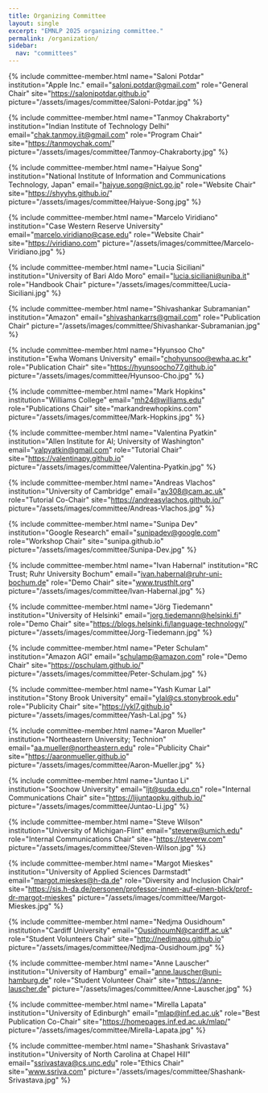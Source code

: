 ```yaml
---
title: Organizing Committee
layout: single
excerpt: "EMNLP 2025 organizing committee."
permalink: /organization/
sidebar:
  nav: "committees"
---
```


{% include committee-member.html
   name="Saloni Potdar"
   institution="Apple Inc."
   email="saloni.potdar@gmail.com"
   role="General Chair"
   site="https://salonipotdar.github.io"
   picture="/assets/images/committee/Saloni-Potdar.jpg"
%}

{% include committee-member.html
   name="Tanmoy Chakraborty"
   institution="Indian Institute of Technology Delhi"
   email="chak.tanmoy.iit@gmail.com"
   role="Program Chair"
   site="https://tanmoychak.com/"
   picture="/assets/images/committee/Tanmoy-Chakraborty.jpg"
%}

{% include committee-member.html
   name="Haiyue Song"
   institution="National Institute of Information and Communications Technology, Japan"
   email="haiyue.song@nict.go.jp"
   role="Website Chair"
   site="https://shyyhs.github.io/"
   picture="/assets/images/committee/Haiyue-Song.jpg"
%}

{% include committee-member.html
   name="Marcelo Viridiano"
   institution="Case Western Reserve University"
   email="marcelo.viridiano@case.edu"
   role="Website Chair"
   site="https://viridiano.com"
   picture="/assets/images/committee/Marcelo-Viridiano.jpg"
%}

{% include committee-member.html
   name="Lucia Siciliani"
   institution="University of Bari Aldo Moro"
   email="lucia.siciliani@uniba.it"
   role="Handbook Chair"
   picture="/assets/images/committee/Lucia-Siciliani.jpg"
%}

{% include committee-member.html
   name="Shivashankar Subramanian"
   institution="Amazon"
   email="shivashankarrs@gmail.com"
   role="Publication Chair"
   picture="/assets/images/committee/Shivashankar-Subramanian.jpg"
%}

{% include committee-member.html
   name="Hyunsoo Cho"
   institution="Ewha Womans University"
   email="chohyunsoo@ewha.ac.kr"
   role="Publication Chair"
   site="https://hyunsoocho77.github.io"
   picture="/assets/images/committee/Hyunsoo-Cho.jpg"
%}

{% include committee-member.html
   name="Mark Hopkins"
   institution="Williams College"
   email="mh24@williams.edu"
   role="Publications Chair"
   site="markandrewhopkins.com"
   picture="/assets/images/committee/Mark-Hopkins.jpg"
%}

{% include committee-member.html
   name="Valentina Pyatkin"
   institution="Allen Institute for AI; University of Washington"
   email="valpyatkin@gmail.com"
   role="Tutorial Chair"
   site="https://valentinapy.github.io"
   picture="/assets/images/committee/Valentina-Pyatkin.jpg"
%}

{% include committee-member.html
   name="Andreas Vlachos"
   institution="University of Cambridge"
   email="av308@cam.ac.uk"
   role="Tutorial Co-Chair"
   site="https://andreasvlachos.github.io/"
   picture="/assets/images/committee/Andreas-Vlachos.jpg"
%}

{% include committee-member.html
   name="Sunipa Dev"
   institution="Google Research"
   email="sunipadev@google.com"
   role="Workshop Chair"
   site="sunipa.github.io"
   picture="/assets/images/committee/Sunipa-Dev.jpg"
%}

{% include committee-member.html
   name="Ivan Habernal"
   institution="RC Trust; Ruhr University Bochum"
   email="ivan.habernal@ruhr-uni-bochum.de"
   role="Demo Chair"
   site="www.trusthlt.org"
   picture="/assets/images/committee/Ivan-Habernal.jpg"
%}

{% include committee-member.html
   name="Jörg Tiedemann"
   institution="University of Helsinki"
   email="jorg.tiedemann@helsinki.fi"
   role="Demo Chair"
   site="https://blogs.helsinki.fi/language-technology/"
   picture="/assets/images/committee/Jorg-Tiedemann.jpg"
%}

{% include committee-member.html
   name="Peter Schulam"
   institution="Amazon AGI"
   email="schulamp@amazon.com"
   role="Demo Chair"
   site="https://pschulam.github.io/"
   picture="/assets/images/committee/Peter-Schulam.jpg"
%}

{% include committee-member.html
   name="Yash Kumar Lal"
   institution="Stony Brook University"
   email="ylal@cs.stonybrook.edu"
   role="Publicity Chair"
   site="https://ykl7.github.io"
   picture="/assets/images/committee/Yash-Lal.jpg"
%}

{% include committee-member.html
   name="Aaron Mueller"
   institution="Northeastern University; Technion"
   email="aa.mueller@northeastern.edu"
   role="Publicity Chair"
   site="https://aaronmueller.github.io"
   picture="/assets/images/committee/Aaron-Mueller.jpg"
%}

{% include committee-member.html
   name="Juntao Li"
   institution="Soochow University"
   email="ljt@suda.edu.cn"
   role="Internal Communications Chair"
   site="https://lijuntaopku.github.io/"
   picture="/assets/images/committee/Juntao-Li.jpg"
%}

{% include committee-member.html
   name="Steve Wilson"
   institution="University of Michigan-Flint"
   email="steverw@umich.edu"
   role="Internal Communications Chair"
   site="https://steverw.com"
   picture="/assets/images/committee/Steven-Wilson.jpg"
%}

{% include committee-member.html
   name="Margot Mieskes"
   institution="University of Applied Sciences Darmstadt"
   email="margot.mieskes@h-da.de"
   role="Diversity and Inclusion Chair"
   site="https://sis.h-da.de/personen/professor-innen-auf-einen-blick/prof-dr-margot-mieskes"
   picture="/assets/images/committee/Margot-Mieskes.jpg"
%}

{% include committee-member.html
   name="Nedjma Ousidhoum"
   institution="Cardiff University"
   email="OusidhoumN@cardiff.ac.uk"
   role="Student Volunteers Chair"
   site="http://nedjmaou.github.io"
   picture="/assets/images/committee/Nedjma-Ousidhoum.jpg"
%}

{% include committee-member.html
   name="Anne Lauscher"
   institution="University of Hamburg"
   email="anne.lauscher@uni-hamburg.de"
   role="Student Volunteer Chair"
   site="https://anne-lauscher.de"
   picture="/assets/images/committee/Anne-Lauscher.jpg"
%}

{% include committee-member.html
   name="Mirella Lapata"
   institution="University of Edinburgh"
   email="mlap@inf.ed.ac.uk"
   role="Best Publication Co-Chair"
   site="https://homepages.inf.ed.ac.uk/mlap/"
   picture="/assets/images/committee/Mirella-Lapata.jpg"
%}

{% include committee-member.html
   name="Shashank Srivastava"
   institution="University of North Carolina at Chapel Hill"
   email="ssrivastava@cs.unc.edu"
   role="Ethics Chair"
   site="www.ssriva.com"
   picture="/assets/images/committee/Shashank-Srivastava.jpg"
%}